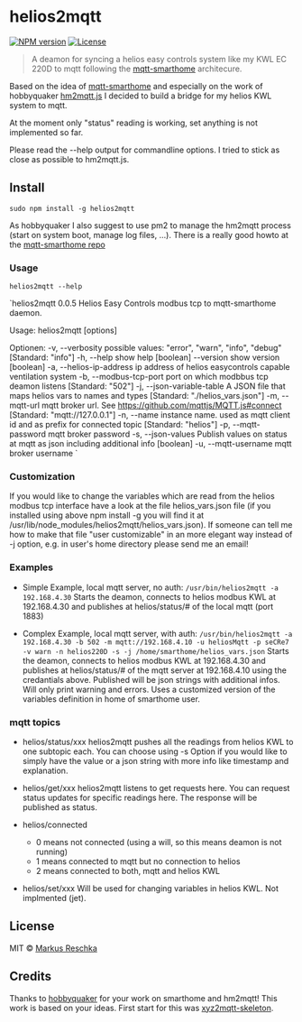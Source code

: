 # helios2mqtt

[![NPM version](https://badge.fury.io/js/helios2mqtt.svg)](http://badge.fury.io/js/helios2mqtt)
[![License][mit-badge]][mit-url]

> A deamon for syncing a helios easy controls system like my KWL EC 220D to mqtt following the [mqtt-smarthome](https://github.com/mqtt-smarthome) architecure.

Based on the idea of [mqtt-smarthome](https://github.com/mqtt-smarthome) and especially on the work of hobbyquaker [hm2mqtt.js](https://github.com/hobbyquaker/hm2mqtt.js) I decided to build a bridge for my helios KWL system to mqtt.

At the moment only "status" reading is working, set anything is not implemented so far.

Please read the --help output for commandline options. I tried to stick as close as possible to hm2mqtt.js.

## Install

`sudo npm install -g helios2mqtt`

As hobbyquaker I also suggest to use pm2 to manage the hm2mqtt process (start on system boot, manage log files, ...). There is a really good howto at the [mqtt-smarthome repo](https://github.com/mqtt-smarthome/mqtt-smarthome/blob/master/howtos/homematic.md)

### Usage

`helios2mqtt --help`

`helios2mqtt 0.0.5
Helios Easy Controls modbus tcp to mqtt-smarthome daemon.

Usage: helios2mqtt [options]

Optionen:
  -v, --verbosity            possible values: "error", "warn", "info", "debug"
                                                              [Standard: "info"]
  -h, --help                 show help                                 [boolean]
  --version                  show version                              [boolean]
  -a, --helios-ip-address    ip address of helios easycontrols capable
                             ventilation system
  -b, --modbus-tcp-port      port on which modbbus tcp deamon listens
                                                               [Standard: "502"]
  -j, --json-variable-table  A JSON file that maps helios vars to names and
                             types              [Standard: "./helios_vars.json"]
  -m, --mqtt-url             mqtt broker url. See
                             https://github.com/mqttjs/MQTT.js#connect
                                                  [Standard: "mqtt://127.0.0.1"]
  -n, --name                 instance name. used as mqtt client id and as prefix
                             for connected topic            [Standard: "helios"]
  -p, --mqtt-password        mqtt broker password
  -s, --json-values          Publish values on status at mqtt as json including
                             additional info                           [boolean]
  -u, --mqtt-username        mqtt broker username
`
### Customization

If you would like to change the variables which are read from the helios modbus tcp interface have a look at the file helios_vars.json file (if you installed using above npm install -g you will find it at /usr/lib/node_modules/helios2mqtt/helios_vars.json). If someone can tell me how to make that file "user customizable" in an more elegant way instead of -j option, e.g. in user's home directory please send me an email!

### Examples

* Simple Example, local mqtt server, no auth:
`/usr/bin/helios2mqtt -a 192.168.4.30`
Starts the deamon, connects to helios modbus KWL at 192.168.4.30 and publishes at helios/status/# of the local mqtt (port 1883)

* Complex Example, local mqtt server, with auth:
`/usr/bin/helios2mqtt -a 192.168.4.30 -b 502 -m mqtt://192.168.4.10 -u heliosMqtt -p seCRe7 -v warn -n helios220D -s -j /home/smarthome/helios_vars.json`
Starts the deamon, connects to helios modbus KWL at 192.168.4.30 and publishes at helios/status/# of the mqtt server at 192.168.4.10 using the credantials above. Published will be json strings with additional infos. Will only print warning and errors. Uses a customized version of the variables definition in home of smarthome user.

### mqtt topics

* helios/status/xxx
helios2mqtt pushes all the readings from helios KWL to one subtopic each. You can choose using -s Option if you would like to simply have the value or a json string with more info like timestamp and explanation.

* helios/get/xxx
helios2mqtt listens to get requests here. You can request status updates for specific readings here. The response will be published as status.

* helios/connected
	* 0 means not connected (using a will, so this means deamon is not running)
	* 1 means connected to mqtt but no connection to helios
	* 2 means connected to both, mqtt and helios KWL

* helios/set/xxx
Will be used for changing variables in helios KWL. Not implmented (jet).

## License

MIT © [Markus Reschka](https://github.com/mreschka)

[mit-badge]: https://img.shields.io/badge/License-MIT-blue.svg?style=flat
[mit-url]: LICENSE

## Credits

Thanks to [hobbyquaker](https://github.com/hobbyquaker) for your work on smarthome and hm2mqtt! This work is based on your ideas. First start for this was [xyz2mqtt-skeleton](https://github.com/hobbyquaker/xyz2mqtt-skeleton).
